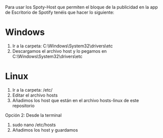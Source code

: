 Para usar los Spoty-Host que permiten el bloque de la publicidad en la app de Escritorio de Spotify tenéis que hacer lo siguiente:

# Windows

1. Ir a la carpeta:  C:\Windows\System32\drivers\etc
2. Descargamos el archivo host y lo pegamos en C:\Windows\System32\drivers\etc

# Linux

1. Ir a la carpeta: /etc/
2. Editar el archivo hosts
3. Añadimos los host que están en el archivo hosts-linux de este repositorio

Opción 2: Desde la terminal

1. sudo nano /etc/hosts
2. Añadimos los host y guardamos
